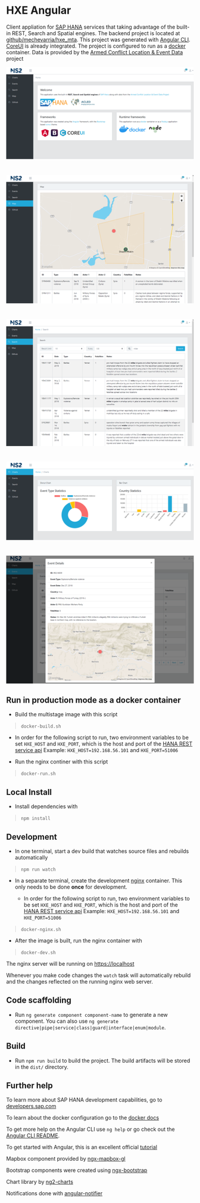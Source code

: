 # HXE Angular

Client appliation for [SAP HANA](https://www.sap.com/products/hana.html) services that taking advantage of the built-in REST, Search and Spatial engines. The backend project is located at [github/mechevarria/hxe_mta](https://github.com/mechevarria/hxe_mta). This project was generated with [Angular CLI](https://github.com/angular/angular-cli). [CoreUI](https://coreui.io/docs/getting-started/introduction/) is already integrated.  The project is configured to run as a [docker](https://docs.docker.com/install/) container. Data is provided by the [Armed Conflict Location & Event Data](https://www.acleddata.com) project

 ![home.png](screenshots/home.png)
#
 ![map.png](screenshots/map.png)
#
 ![search.png](screenshots/search.png)
#
 ![chart.png](screenshots/chart.png)
#
 ![event.png](screenshots/event.png)

## Run in production mode as a docker container

* Build the multistage image with this script

> `docker-build.sh`

*  In order for the following script to run, two environment variables to be set `HXE_HOST` and `HXE_PORT`, which is the host and port of the [HANA REST service api](https://github.com/mechevarria/hxe_mta) Example: `HXE_HOST=192.168.56.101` and `HXE_PORT=51006`

* Run the nginx continer with this script

> `docker-run.sh`  

## Local Install

* Install dependencies with 
>`npm install`

## Development

* In one terminal, start a dev build that watches source files and rebuilds automatically

> `npm run watch`

* In a separate terminal, create the development [nginx](https://www.nginx.com/) container. This only needs to be done **once** for development.

  *  In order for the following script to run, two environment variables to be set `HXE_HOST` and `HXE_PORT`, which is the host and port of the [HANA REST service api](https://github.com/mechevarria/hxe_mta) Example: `HXE_HOST=192.168.56.101` and `HXE_PORT=51006`

> `docker-nginx.sh`

* After the image is built, run the nginx container with

> `docker-dev.sh`

The nginx server will be running on [https://localhost](https://localhost)

Whenever you make code changes the `watch` task will automatically rebuild and the changes reflected on the running nginx web server.

## Code scaffolding

* Run `ng generate component component-name` to generate a new component. You can also use `ng generate directive|pipe|service|class|guard|interface|enum|module`.

## Build

* Run `npm run build` to build the project. The build artifacts will be stored in the `dist/` directory.


## Further help

To learn more about SAP HANA development capabilities, go to [developers.sap.com](https://developers.sap.com/)

To learn about the docker configuration go to the [docker docs](https://docs.docker.com/)

To get more help on the Angular CLI use `ng help` or go check out the [Angular CLI README](https://github.com/angular/angular-cli/blob/master/README.md).

To get started with Angular, this is an excellent official [tutorial](https://angular.io/tutorial)

Mapbox component provided by [ngx-mapbox-gl](https://github.com/Wykks/ngx-mapbox-gl)

Bootstrap components were created using [ngx-bootstrap](https://github.com/valor-software/ngx-bootstrap)

Chart library by [ng2-charts](https://valor-software.com/ng2-charts/)

Notifications done with [angular-notifier](https://github.com/dominique-mueller/angular-notifier)
